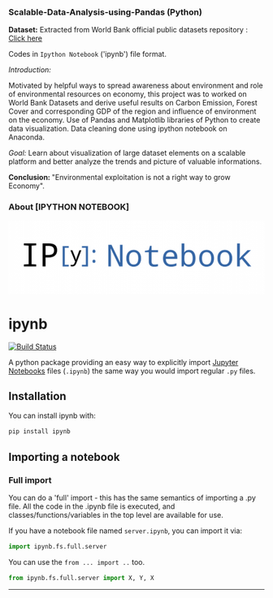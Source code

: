 ### Scalable-Data-Analysis-using-Pandas (Python)

<B>Dataset:</B> Extracted from World Bank official public datasets repository : <a href="http://data.worldbank.org/topic/environment#tp_prop"> Click here </a>

Codes in `Ipython Notebook` ('ipynb') file format. 

<I>Introduction:</I><P> Motivated by helpful ways to spread awareness about environment and role of environmental resources on economy, this project was to worked on World Bank Datasets and derive useful results on Carbon Emission, Forest Cover and corresponding GDP of the region and influence of environment on the economy. Use of Pandas and Matplotlib libraries of Python to create data visualization. Data cleaning done using ipython notebook on Anaconda. </P>

<I>Goal: </I> Learn about visualization of large dataset elements on a scalable platform and better analyze the trends and picture of valuable informations. 

<B>Conclusion: </B> "Environmental exploitation is not a right way to grow Economy". 


### About [IPYTHON NOTEBOOK] 
<img src = "https://github.com/HariPadBharti/Scalable-Data-Analysis-using-Pandas/blob/master/images/ipynblogo.png">

# ipynb

[![Build Status](https://travis-ci.org/yuvipanda/ipynb.svg?branch=master)](https://travis-ci.org/yuvipanda/ipynb)

A python package providing an easy way to explicitly import [Jupyter Notebooks](https://github.com/jupyter/notebook) files (`.ipynb`) the same way you would import regular `.py` files.

## Installation ##

You can install ipynb with:

```bash
pip install ipynb
```

## Importing a notebook ##

### Full import ###

You can do a 'full' import - this has the same semantics of importing a .py file. All the code in the .ipynb file is executed, and classes/functions/variables in the top level are available for use.

If you have a notebook file named `server.ipynb`, you can import it via:

```python
import ipynb.fs.full.server
```

You can use the `from ... import ..` too.

```python
from ipynb.fs.full.server import X, Y, X
```


-------------------------------------------------------------------------------------------------------------------------

